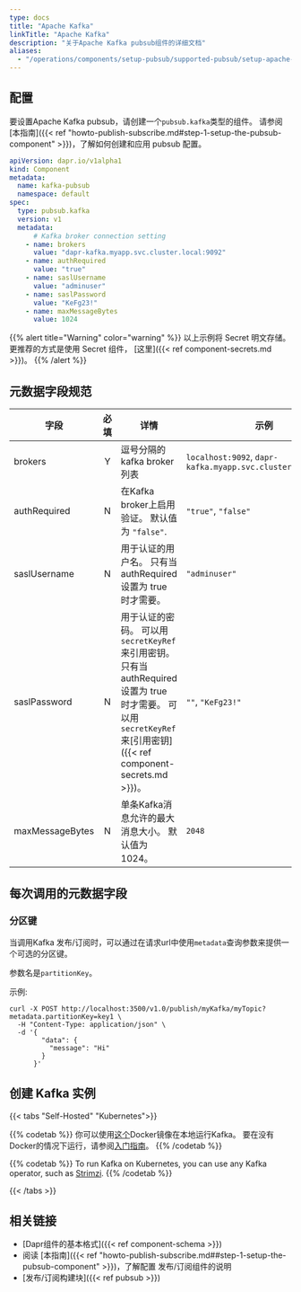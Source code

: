 ```yaml
---
type: docs
title: "Apache Kafka"
linkTitle: "Apache Kafka"
description: "关于Apache Kafka pubsub组件的详细文档"
aliases:
  - "/operations/components/setup-pubsub/supported-pubsub/setup-apache-kafka/"
---
```


## 配置

要设置Apache Kafka pubsub，请创建一个`pubsub.kafka`类型的组件。 请参阅[本指南]({{< ref "howto-publish-subscribe.md#step-1-setup-the-pubsub-component" >}})，了解如何创建和应用 pubsub 配置。

```yaml
apiVersion: dapr.io/v1alpha1
kind: Component
metadata:
  name: kafka-pubsub
  namespace: default
spec:
  type: pubsub.kafka
  version: v1
  metadata:
      # Kafka broker connection setting
    - name: brokers
      value: "dapr-kafka.myapp.svc.cluster.local:9092"
    - name: authRequired
      value: "true"
    - name: saslUsername
      value: "adminuser"
    - name: saslPassword
      value: "KeFg23!"
    - name: maxMessageBytes
      value: 1024
```

{{% alert title="Warning" color="warning" %}}
以上示例将 Secret 明文存储。 更推荐的方式是使用 Secret 组件， [这里]({{< ref component-secrets.md >}})。
{{% /alert %}}

## 元数据字段规范

| 字段              | 必填 | 详情                                                                                                                           | 示例                                                          |
| --------------- |:--:| ---------------------------------------------------------------------------------------------------------------------------- | ----------------------------------------------------------- |
| brokers         | Y  | 逗号分隔的kafka broker列表                                                                                                          | `localhost:9092`, `dapr-kafka.myapp.svc.cluster.local:9092` |
| authRequired    | N  | 在Kafka broker上启用验证。 默认值为 `"false"`.                                                                                          | `"true"`, `"false"`                                         |
| saslUsername    | N  | 用于认证的用户名。 只有当 authRequired 设置为 true 时才需要。                                                                                    | `"adminuser"`                                               |
| saslPassword    | N  | 用于认证的密码。 可以用`secretKeyRef`来引用密钥。 只有当 authRequired 设置为 true 时才需要。 可以用`secretKeyRef`来[引用密钥]({{< ref component-secrets.md >}})。 | `""`, `"KeFg23!"`                                           |
| maxMessageBytes | N  | 单条Kafka消息允许的最大消息大小。 默认值为 1024。                                                                                               | `2048`                                                      |

## 每次调用的元数据字段

### 分区键

当调用Kafka 发布/订阅时，可以通过在请求url中使用`metadata`查询参数来提供一个可选的分区键。

参数名是`partitionKey`。

示例:

```shell
curl -X POST http://localhost:3500/v1.0/publish/myKafka/myTopic?metadata.partitionKey=key1 \
  -H "Content-Type: application/json" \
  -d '{
        "data": {
          "message": "Hi"
        }
      }'
```

## 创建 Kafka 实例
{{< tabs "Self-Hosted" "Kubernetes">}}

{{% codetab %}}
你可以使用[这个](https://github.com/wurstmeister/kafka-docker)Docker镜像在本地运行Kafka。 要在没有Docker的情况下运行，请参阅[入门指南](https://kafka.apache.org/quickstart)。
{{% /codetab %}}

{{% codetab %}}
To run Kafka on Kubernetes, you can use any Kafka operator, such as [Strimzi](https://strimzi.io/docs/operators/latest/quickstart.html#ref-install-prerequisites-str).
{{% /codetab %}}

{{< /tabs >}}


## 相关链接
- [Dapr组件的基本格式]({{< ref component-schema >}})
- 阅读 [本指南]({{< ref "howto-publish-subscribe.md##step-1-setup-the-pubsub-component" >}})，了解配置 发布/订阅组件的说明
- [发布/订阅构建块]({{< ref pubsub >}})